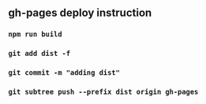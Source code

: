 ## gh-pages deploy instruction

### `npm run build`

### `git add dist -f`

### `git commit -m "adding dist"`

### `git subtree push --prefix dist origin gh-pages`
